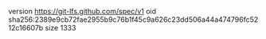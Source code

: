 version https://git-lfs.github.com/spec/v1
oid sha256:2389e9cb72fae2955b9c76b1f45c9a626c23dd506a44a474796fc5212c16607b
size 1333
